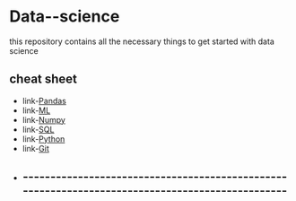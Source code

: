 # Data--science
this repository contains all the necessary things to get started with data science
##  cheat sheet
- link-[Pandas](https://www.datacamp.com/cheat-sheet/pandas-cheat-sheet-for-data-science-in-python)
- link-[ML](https://www.datacamp.com/cheat-sheet/scikit-learn-cheat-sheet-python-machine-learning)
- link-[Numpy](https://www.datacamp.com/cheat-sheet/numpy-cheat-sheet-data-analysis-in-python)
- link-[SQL](https://www.datacamp.com/cheat-sheet/sql-basics-cheat-sheet)
- link-[Python](https://www.datacamp.com/cheat-sheet/python-for-data-science-a-cheat-sheet-for-beginners)
- link-[Git](https://www.datacamp.com/cheat-sheet/git-cheat-sheet)
- ## ------------------------------------------------------------------------------------------------
